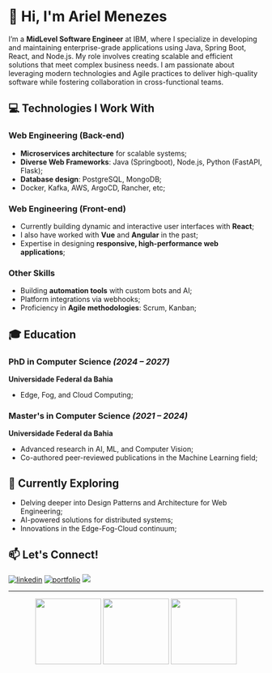 # 👋 Hi, I'm Ariel Menezes

I’m a **MidLevel Software Engineer** at IBM, where I specialize in developing and maintaining enterprise-grade applications using Java, Spring Boot, React, and Node.js. My role involves creating scalable and efficient solutions that meet complex business needs. I am passionate about leveraging modern technologies and Agile practices to deliver high-quality software while fostering collaboration in cross-functional teams.

## 💻 Technologies I Work With

### Web Engineering (Back-end)
- **Microservices architecture** for scalable systems;
- **Diverse Web Frameworks**: Java (Springboot), Node.js, Python (FastAPI, Flask);
- **Database design**: PostgreSQL, MongoDB;
- Docker, Kafka, AWS, ArgoCD, Rancher, etc;

### Web Engineering (Front-end)
- Currently building dynamic and interactive user interfaces with **React**;
- I also have worked with **Vue** and **Angular** in the past;
- Expertise in designing **responsive, high-performance web applications**;

### Other Skills
- Building **automation tools** with custom bots and AI;
- Platform integrations via webhooks;
- Proficiency in **Agile methodologies**: Scrum, Kanban;

## 🎓 Education

### PhD in Computer Science *(2024 – 2027)*
**Universidade Federal da Bahia**
- Edge, Fog, and Cloud Computing;

### Master's in Computer Science *(2021 – 2024)*
**Universidade Federal da Bahia**
- Advanced research in AI, ML, and Computer Vision;
- Co-authored peer-reviewed publications in the Machine Learning field;

## 🌱 Currently Exploring

- Delving deeper into Design Patterns and Architecture for Web Engineering;
- AI-powered solutions for distributed systems;
- Innovations in the Edge-Fog-Cloud continuum;

## 📫 Let's Connect!
[![linkedin](https://img.shields.io/badge/linkedin-0A66C2?style=for-the-badge&logo=linkedin&logoColor=white)](https://www.linkedin.com/in/arielalmeida/)
[![portfolio](https://img.shields.io/badge/portfolio-000?style=for-the-badge&logo=react&logoColor=white&color=blue)](https://ariel.artadevs.tech/)
![](https://komarev.com/ghpvc/?username=ArielMAJ&style=for-the-badge)

---

<div align="center">
  <img height="130px" src="https://github-readme-stats-2yp3wzl04-arielmaj.vercel.app/api?username=ArielMAJ&show_icons=true&theme=dark&include_all_commits=true&count_private=true&rank_icon=percentile"/>
  <img height="130px" src="https://github-readme-stats.vercel.app/api/top-langs/?username=ArielMAJ&layout=compact&langs_count=10&theme=dark&hide=Jupyter%20Notebook"/>
  <img height="130px" src="https://github-readme-streak-stats.herokuapp.com?user=ArielMAJ&theme=dark&ring=3722DD"/>
</div>
